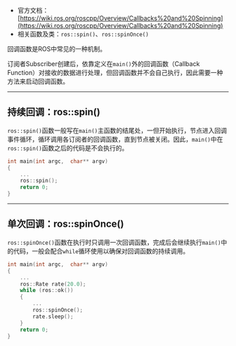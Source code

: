+ 官方文档：[https://wiki.ros.org/roscpp/Overview/Callbacks%20and%20Spinning](https://wiki.ros.org/roscpp/Overview/Callbacks%20and%20Spinning)
+ 相关函数及类：`ros::spin()`、`ros::spinOnce()`

回调函数是ROS中常见的一种机制。

订阅者Subscriber创建后，依靠定义在`main()`外的回调函数（Callback Function）对接收的数据进行处理，但回调函数并不会自己执行，因此需要一种方法来启动回调函数。

---
## 持续回调：ros::spin()

`ros::spin()`函数一般写在`main()`主函数的结尾处，一但开始执行，节点进入回调事件循环，循环调用各订阅者的回调函数，直到节点被关闭。因此，`main()`中在`ros::spin()`函数之后的代码是不会执行的。

```cpp
int main(int argc,  char** argv)
{
	...
	ros::spin();
	return 0;
}
```

---
## 单次回调：ros::spinOnce()

`ros::spinOnce()`函数在执行时只调用一次回调函数，完成后会继续执行`main()`中的代码，一般会配合`while`循环使用以确保对回调函数的持续调用。

```cpp
int main(int argc,  char** argv)
{
	...
	ros::Rate rate(20.0);
	while (ros::ok())
	{
		...
		ros::spinOnce();
		rate.sleep();
	}
	return 0;
}
```